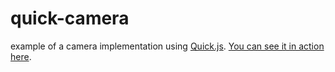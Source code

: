# quick-camera
example of a camera implementation using [Quick.js](http://github.com/diogoschneider/quick). [You can see it in action here](http://staudt.github.io/quick-camera).
